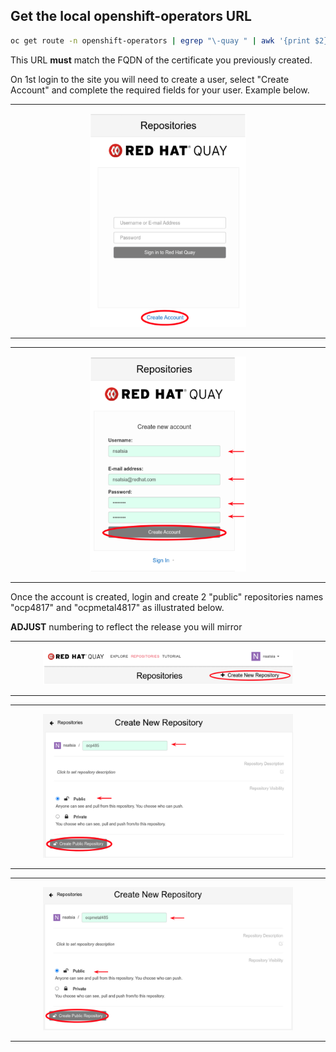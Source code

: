 
## Get the local openshift-operators URL

```bash
oc get route -n openshift-operators | egrep "\-quay " | awk '{print $2}'
```
This URL **must** match the FQDN of the certificate you previously created.

On 1st login to the site you will need to create a user, select "Create Account" and complete the required fields for your user. Example below.

---
<p align="center">
  <img src="quay-config-4.png" alt="drawing" width="250"/>
</p>

---



---
<p align="center">
  <img src="quay-config-5.png" alt="drawing" width="250"/>
</p>

---

Once the account is created, login and create 2 "public" repositories names "ocp4817" and "ocpmetal4817" as illustrated below.

**ADJUST** numbering to reflect the release you will mirror


---
<p align="center">
  <img src="quay-config-6.png" alt="drawing" width="400"/>
</p>

---

---
<p align="center">
  <img src="quay-config-7.png" alt="drawing" width="400"/>
</p>

---

---
<p align="center">
  <img src="quay-config-8.png" alt="drawing" width="400"/>
</p>

---
